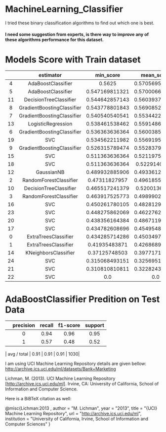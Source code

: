# MachineLearning_Classifier
I tried these binary classification algorithms to find out which one is best.   
#### I need some suggestion from experts, is there way to improve any of these algorithms performance for this dataset.

# Models Score with Train dataset
|    |         estimator          |   min_score    |   mean_score   |   max_score    |    std_score     | C  | criterion | gamma  |  kernel | learning_rate |   metric  | n_estimators | n_neighbors | p | random_state |
|  :---:   |         :---:           |   :---:     |   :---:    |   :---:     |    :---:      | :---:   | :---:  | :---:   |  :---:  | :---:  |   :---:   | :---:  | :---:  | :---:  | :---:  |
| 4  |     AdaBoostClassifier     |     0.5625     | 0.570569562017 | 0.584615384615 | 0.0099685949219  |    |           |        |         |               |           |      16      |             |   |              |
| 5  |     AdaBoostClassifier     | 0.547169811321 | 0.570006638746 | 0.587628865979 | 0.0169239045404  |    |           |        |         |               |           |      32      |             |   |              |
| 11 |   DecisionTreeClassifier   | 0.544642857143 | 0.560393772894 |     0.575      | 0.0124196555154  |    |    gini   |        |         |               |           |              |             |   |      0       |
| 8  | GradientBoostingClassifier | 0.543778801843 | 0.569085225282 | 0.593301435407 | 0.0202322223621  |    |           |        |         |      1.0      |           |      16      |             |   |              |
| 7  | GradientBoostingClassifier | 0.540540540541 | 0.553442248909 | 0.578723404255 | 0.0178777478253  |    |           |        |         |      0.8      |           |      32      |             |   |              |
| 13 |     LogisticRegression     | 0.538461538462 | 0.559148627877 | 0.592592592593 | 0.0238690337173  |    |           |        |         |               |           |              |             |   |      0       |
| 6  | GradientBoostingClassifier | 0.536363636364 | 0.560038531257 | 0.58064516129  | 0.0182075817431  |    |           |        |         |      0.8      |           |      16      |             |   |              |
| 19 |            SVC             | 0.534562211982 | 0.556919597726 | 0.568888888889 | 0.0158222326417  | 10 |           |        |   poly  |               |           |              |             |   |      0       |
| 9  | GradientBoostingClassifier | 0.526315789474 | 0.552837944357 | 0.589211618257 | 0.0266052706533  |    |           |        |         |      1.0      |           |      32      |             |   |              |
| 15 |            SVC             | 0.511363636364 | 0.521197574649 | 0.538860103627 | 0.0125160976921  | 1  |           |        |  linear |               |           |              |             |   |      0       |
| 18 |            SVC             | 0.511363636364 | 0.52291408617  | 0.538860103627 | 0.0116477376694  | 10 |           |        |  linear |               |           |              |             |   |      0       |
| 12 |         GaussianNB         | 0.489932885906 | 0.493361224905 | 0.496644295302 | 0.00274184624478 |    |           |        |         |               |           |              |             |   |              |
| 2  |   RandomForestClassifier   | 0.47311827957  | 0.496185531146 | 0.512820512821 | 0.0168344369935  |    |           |        |         |               |           |      16      |             |   |              |
| 10 |   DecisionTreeClassifier   | 0.465517241379 | 0.52001361551  | 0.56652360515  | 0.0416205729055  |    |  entropy  |        |         |               |           |              |             |   |      0       |
| 3  |   RandomForestClassifier   | 0.463917525773 | 0.498990249021 | 0.542857142857 | 0.0328214245436  |    |           |        |         |               |           |      32      |             |   |              |
| 16 |            SVC             | 0.450261780105 | 0.482812928956 | 0.513966480447 | 0.0260261044621  | 1  |           |        |   poly  |               |           |              |             |   |      0       |
| 23 |            SVC             | 0.448275862069 | 0.462276205921 | 0.475138121547 | 0.0109959768456  | 10 |           | 0.001  |   rbf   |               |           |              |             |   |      0       |
| 20 |            SVC             | 0.438356164384 | 0.486711928776 | 0.515555555556 | 0.0344042549212  | 10 |           |        | sigmoid |               |           |              |             |   |      0       |
| 17 |            SVC             | 0.434782608696 | 0.454954803814 | 0.478468899522 | 0.0179907240208  | 1  |           |        | sigmoid |               |           |              |             |   |      0       |
| 0  |    ExtraTreesClassifier    | 0.434285714286 | 0.450349752549 | 0.478260869565 | 0.0198110832059  |    |           |        |         |               |           |      16      |             |   |              |
| 1  |    ExtraTreesClassifier    | 0.41935483871  | 0.426868948377 | 0.434285714286 | 0.00609589305583 |    |           |        |         |               |           |      32      |             |   |              |
| 14 |    KNeighborsClassifier    | 0.37125748503  | 0.397717146024 | 0.415300546448 | 0.0190444885473  |    |           |        |         |               | minkowski |              |      5      | 2 |              |
| 24 |            SVC             | 0.315068493151 | 0.325695141734 | 0.339869281046 | 0.0104309887004  | 10 |           | 0.0001 |   rbf   |               |           |              |             |   |      0       |
| 21 |            SVC             | 0.310810810811 | 0.322824382824 | 0.337662337662 | 0.0111425304522  | 1  |           | 0.001  |   rbf   |               |           |              |             |   |      0       |
| 22 |            SVC             |      0.0       |      0.0       |      0.0       |       0.0        | 1  |           | 0.0001 |   rbf   |               |           |              |             |   |      0       |


# AdaBoostClassifier Predition on Test Data

| |   precision |    recall |  f1-score |   support |
|  :---:|:---:           |   :---:     |  :---:     |  :---:     |  
|    |        0   |     0.94  |     0.96      | 0.95      |  929| 
  |   |       1   |     0.57  |     0.48 |      0.52 |       101| 

| avg / total   |     0.91    |   0.91   |    0.91   |    1030| 

I am using UCI Machine Learning Repository details are given bellow:
http://archive.ics.uci.edu/ml/datasets/Bank+Marketing

Lichman, M. (2013). UCI Machine Learning Repository [http://archive.ics.uci.edu/ml]. Irvine, CA: University of California, School of Information and Computer Science.

Here is a BiBTeX citation as well:

@misc{Lichman:2013 ,
author = "M. Lichman",
year = "2013",
title = "{UCI} Machine Learning Repository",
url = "http://archive.ics.uci.edu/ml",
institution = "University of California, Irvine, School of Information and Computer Sciences" }
